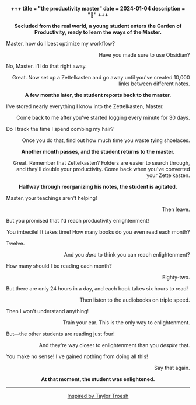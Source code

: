 +++
title = "the productivity master"
date = 2024-01-04
description = "🌳"
+++

<style>
    p {
        font-weight: bold;
        text-align: center;
    }
    .student {
        color: var(--flexoki-magenta-600);
        text-align: left;
        font-weight: normal;
    }
    .master {
        color: var(--flexoki-blue-600);
        text-align: right;
        font-weight: normal;
    }
</style>

<p> Secluded from the real world, a young student enters the Garden of Productivity, ready to learn the ways of the Master.  </p>

<p class="student">Master, how do I best optimize my workflow?</p>

<p class="master">Have you made sure to use Obsidian?</p>



<p class="student">No, Master. I'll do that right away.</p>

<p class="master">Great. Now set up a Zettelkasten and go away until you've created 10,000 links between different notes.</p>


<p> A few months later, the student reports back to the master.  </p>


<p class="student">I've stored nearly everything I know into the Zettelkasten, Master.</p>

<p class="master">Come back to me after you've started logging every minute for 30 days.</p>



<p class="student">Do I track the time I spend combing my hair?</p>

<p class="master">Once you do that, find out how much time you waste tying shoelaces.</p>



<p>Another month passes, and the student returns to the master.</p>

<p class="master">Great. Remember that Zettelkasten? Folders are easier to search through, and they'll double your productivity. Come back when you've converted your Zettelkasten.</p>



<p>Halfway through reorganizing his notes, the student is agitated.</p>

<p class="student">Master, your teachings aren't helping!</p>

<p class="master">Then leave.</p>



<p class="student">But you promised that I'd reach productivity enlightenment!</p>

<p class="master">You imbecile! It takes time! How many books do you even read each month?</p>



<p class="student">Twelve.</p>

<p class="master">And you <em>dare</em> to think you can reach enlightenment?</p>



<p class="student">How many should I be reading each month?</p>

<p class="master">Eighty-two.</p>



<p class="student">But there are only 24 hours in a day, and each book takes six hours to read!</p>

<p class="master">Then listen to the audiobooks on triple speed.</p>



<p class="student">Then I won't understand anything!</p>

<p class="master">Train your ear. This is the only way to enlightenment.</p>



<p class="student">But—the other students are reading just four!</p>

<p class="master">And they're way closer to enlightenment than you <em>despite</em> that.</p>



<p class="student">You make no sense! I've gained nothing from doing all this!</p>

<p class="master">Say that again.</p>


<p>At that moment, the student was enlightened.</p>

---

<a style="font-weight: normal; text-align: left;" href="https://taylor.town/how-do-taoists-quit-smoking">Inspired by Taylor Troesh</a>
